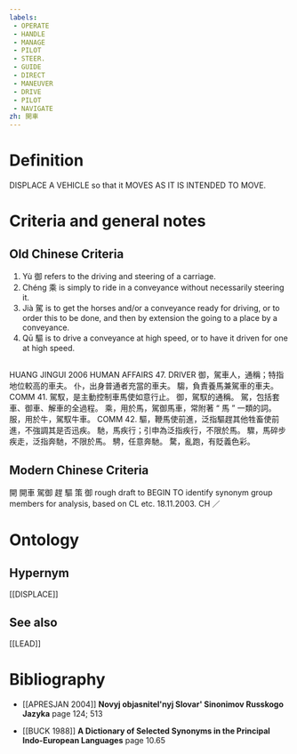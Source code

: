 ```yaml
---
labels: 
 - OPERATE
 - HANDLE
 - MANAGE
 - PILOT
 - STEER.
 - GUIDE
 - DIRECT
 - MANEUVER
 - DRIVE
 - PILOT
 - NAVIGATE
zh: 開車
---
```


# Definition
DISPLACE A VEHICLE so that it MOVES AS IT IS INTENDED TO MOVE.
# Criteria and general notes
## Old Chinese Criteria
1. Yù 御 refers to the driving and steering of a carriage.
2. Chéng 乘 is simply to ride in a conveyance without necessarily steering it.
3. Jià 駕 is to get the horses and/or a conveyance ready for driving, or to order this to be done, and then by extension the going to a place by a conveyance.
4. Qū 驅 is to drive a conveyance at high speed, or to have it driven for one at high speed.
## 
HUANG JINGUI 2006
HUMAN AFFAIRS 47. DRIVER
御，駕車人，通稱；特指地位較高的車夫。
仆，出身普通者充當的車夫。
騶，負責養馬兼駕車的車夫。
COMM 41. 駕馭，是主動控制車馬使如意行止。
御，駕馭的通稱。
駕，包括套車、御車、解車的全過程。
乘，用於馬，駕御馬車，常附著 “ 馬 ” 一類的詞。
服，用於牛，駕馭牛車。
COMM 42.
驅，鞭馬使前進，泛指驅趕其他牲畜使前進，不強調其是否迅疾。
馳，馬疾行；引申為泛指疾行，不限於馬。
驟，馬碎步疾走，泛指奔馳，不限於馬。
騁，任意奔馳。
騖，亂跑，有貶義色彩。
## Modern Chinese Criteria
開
開車
駕御
趕
驅
策
御
rough draft to BEGIN TO identify synonym group members for analysis, based on CL etc. 18.11.2003. CH ／
# Ontology

## Hypernym
[[DISPLACE]]
## See also
[[LEAD]]
# Bibliography
- [[APRESJAN 2004]]
**Novyj objasnitel'nyj Slovar' Sinonimov Russkogo Jazyka** page 124; 513

- [[BUCK 1988]]
**A Dictionary of Selected Synonyms in the Principal Indo-European Languages** page 10.65

